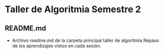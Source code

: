 # Taller de Algoritmia Semestre 2
## README.md 
- Archivo readme.md de la carpeta principal taller de algoritmia
Repaso de los aprendizajes vistos en cada sesión.
